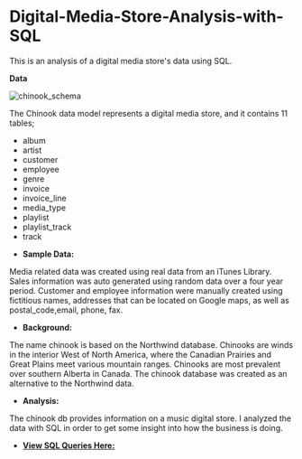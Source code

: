 # Digital-Media-Store-Analysis-with-SQL 

This is an analysis of a digital media store's data using SQL.

**Data**

![chinook_schema](https://user-images.githubusercontent.com/97487571/217852297-ed2eb123-01e7-476c-a9a5-3eb76dc35c1a.png)


The Chinook data model represents a digital media store, and it contains 11 tables;

* album
* artist
* customer
* employee
* genre
* invoice
* invoice_line
* media_type
* playlist
* playlist_track
* track

 - **Sample Data:**
 
Media related data was created using real data from an iTunes Library. Sales information was auto generated using random data over a four year period. Customer and employee information were manually created using fictitious names, addresses that can be located on Google maps, as well as postal_code,email, phone, fax.

- **Background:**
  
The name chinook is based on the Northwind database. Chinooks are winds in the interior West of North America, where the Canadian Prairies and Great Plains meet various mountain ranges. Chinooks are most prevalent over southern Alberta in Canada. The chinook database was created as an alternative to the Northwind data.

- **Analysis:**

The chinook db provides information on a music digital store. I analyzed the data with SQL in order to get some insight into how the business is doing.

- **[View SQL Queries Here:](https://github.com/antonionunnally/SQL/blob/main/Chinook/Chinook.ipynb)**
